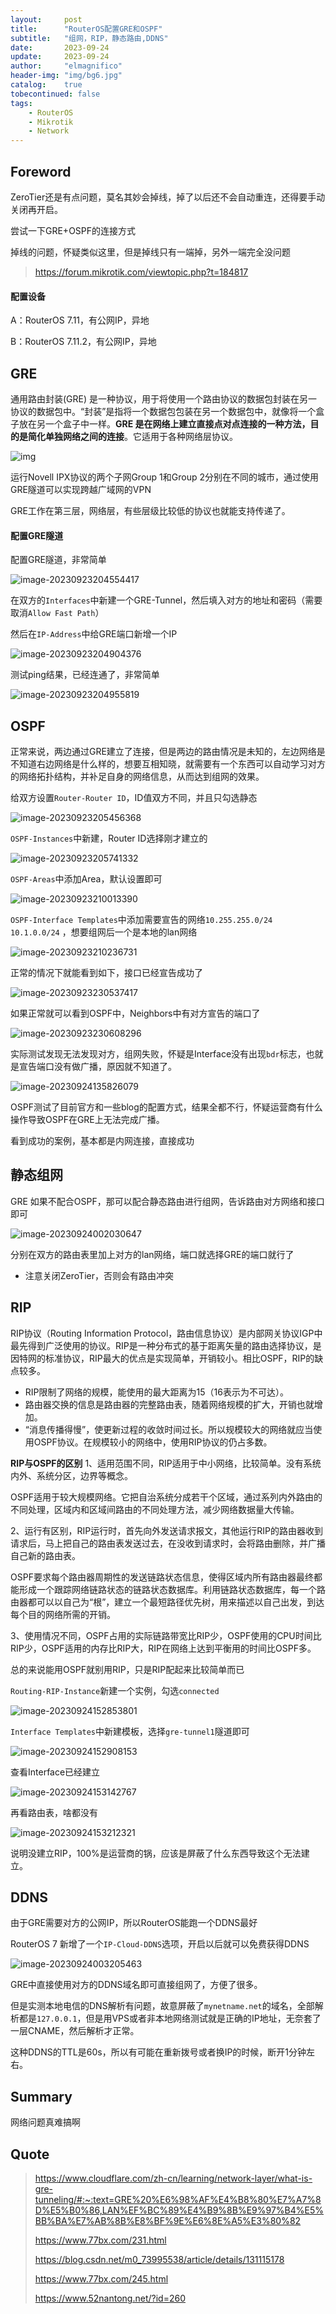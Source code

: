 ```yaml
---
layout:     post
title:      "RouterOS配置GRE和OSPF"
subtitle:   "组网，RIP，静态路由,DDNS"
date:       2023-09-24
update:     2023-09-24
author:     "elmagnifico"
header-img: "img/bg6.jpg"
catalog:    true
tobecontinued: false
tags:
    - RouterOS
    - Mikrotik
    - Network
---
```


## Foreword

ZeroTier还是有点问题，莫名其妙会掉线，掉了以后还不会自动重连，还得要手动关闭再开启。

尝试一下GRE+OSPF的连接方式



掉线的问题，怀疑类似这里，但是掉线只有一端掉，另外一端完全没问题

> https://forum.mikrotik.com/viewtopic.php?t=184817



#### 配置设备

A：RouterOS 7.11，有公网IP，异地

B：RouterOS 7.11.2，有公网IP，异地



## GRE

通用路由封装(GRE) 是一种协议，用于将使用一个路由协议的数据包封装在另一协议的数据包中。“封装”是指将一个数据包包装在另一个数据包中，就像将一个盒子放在另一个盒子中一样。**GRE 是在网络上建立直接点对点连接的一种方法，目的是简化单独网络之间的连接**。它适用于各种网络层协议。

![img](https://img.elmagnifico.tech/static/upload/elmagnifico/202309232020482.gif)

运行Novell IPX协议的两个子网Group 1和Group 2分别在不同的城市，通过使用GRE隧道可以实现跨越广域网的VPN

GRE工作在第三层，网络层，有些层级比较低的协议也就能支持传递了。



#### 配置GRE隧道

配置GRE隧道，非常简单

![image-20230923204554417](https://img.elmagnifico.tech/static/upload/elmagnifico/202309232045488.png)

在双方的`Interfaces`中新建一个GRE-Tunnel，然后填入对方的地址和密码（需要取消`Allow Fast Path`）

然后在`IP-Address`中给GRE端口新增一个IP

![image-20230923204904376](https://img.elmagnifico.tech/static/upload/elmagnifico/202309232049413.png)

测试ping结果，已经连通了，非常简单

![image-20230923204955819](https://img.elmagnifico.tech/static/upload/elmagnifico/202309232049867.png)



## OSPF

正常来说，两边通过GRE建立了连接，但是两边的路由情况是未知的，左边网络是不知道右边网络是什么样的，想要互相知晓，就需要有一个东西可以自动学习对方的网络拓扑结构，并补足自身的网络信息，从而达到组网的效果。



给双方设置`Router-Router ID`，ID值双方不同，并且只勾选静态

![image-20230923205456368](https://img.elmagnifico.tech/static/upload/elmagnifico/202309232054399.png)



`OSPF-Instances`中新建，Router ID选择刚才建立的

![image-20230923205741332](https://img.elmagnifico.tech/static/upload/elmagnifico/202309232057360.png)

`OSPF-Areas`中添加Area，默认设置即可

![image-20230923210013390](https://img.elmagnifico.tech/static/upload/elmagnifico/202309232100418.png)

`OSPF-Interface Templates`中添加需要宣告的网络`10.255.255.0/24 10.1.0.0/24` ，想要组网后一个是本地的lan网络

![image-20230923210236731](https://img.elmagnifico.tech/static/upload/elmagnifico/202309232102763.png)

正常的情况下就能看到如下，接口已经宣告成功了

![image-20230923230537417](https://img.elmagnifico.tech/static/upload/elmagnifico/202309232305486.png)

如果正常就可以看到OSPF中，Neighbors中有对方宣告的端口了

![image-20230923230608296](https://img.elmagnifico.tech/static/upload/elmagnifico/202309232306326.png)

实际测试发现无法发现对方，组网失败，怀疑是Interface没有出现`bdr`标志，也就是宣告端口没有做广播，原因就不知道了。

![image-20230924135826079](https://img.elmagnifico.tech/static/upload/elmagnifico/202309241358151.png)

OSPF测试了目前官方和一些blog的配置方式，结果全都不行，怀疑运营商有什么操作导致OSPF在GRE上无法完成广播。

看到成功的案例，基本都是内网连接，直接成功



## 静态组网

GRE 如果不配合OSPF，那可以配合静态路由进行组网，告诉路由对方网络和接口即可

![image-20230924002030647](https://img.elmagnifico.tech/static/upload/elmagnifico/202309240020709.png)

分别在双方的路由表里加上对方的lan网络，端口就选择GRE的端口就行了

- 注意关闭ZeroTier，否则会有路由冲突



## RIP

RIP协议（Routing Information Protocol，路由信息协议）是内部网关协议IGP中最先得到广泛使用的协议。RIP是一种分布式的基于距离矢量的路由选择协议，是因特网的标准协议，RIP最大的优点是实现简单，开销较小。相比OSPF，RIP的缺点较多。

- RIP限制了网络的规模，能使用的最大距离为15（16表示为不可达）。
- 路由器交换的信息是路由器的完整路由表，随着网络规模的扩大，开销也就增加。
- “消息传播得慢”，使更新过程的收敛时间过长。所以规模较大的网络就应当使用OSPF协议。在规模较小的网络中，使用RIP协议的仍占多数。



**RIP与OSPF的区别**
1、适用范围不同，RIP适用于中小网络，比较简单。没有系统内外、系统分区，边界等概念。

OSPF适用于较大规模网络。它把自治系统分成若干个区域，通过系列内外路由的不同处理，区域内和区域间路由的不同处理方法，减少网络数据量大传输。

2、运行有区别，RIP运行时，首先向外发送请求报文，其他运行RIP的路由器收到请求后，马上把自己的路由表发送过去，在没收到请求时，会将路由删除，并广播自己新的路由表。

OSPF要求每个路由器周期性的发送链路状态信息，使得区域内所有路由器最终都能形成一个跟踪网络链路状态的链路状态数据库。利用链路状态数据库，每一个路由器都可以以自己为“根”，建立一个最短路径优先树，用来描述以自己出发，到达每个目的网络所需的开销。

3、使用情况不同，OSPF占用的实际链路带宽比RIP少，OSPF使用的CPU时间比RIP少，OSPF适用的内存比RIP大，RIP在网络上达到平衡用的时间比OSPF多。

总的来说能用OSPF就别用RIP，只是RIP配起来比较简单而已



`Routing-RIP-Instance`新建一个实例，勾选`connected`

![image-20230924152853801](https://img.elmagnifico.tech/static/upload/elmagnifico/202309241528843.png)

`Interface Templates`中新建模板，选择`gre-tunnel1`隧道即可

![image-20230924152908153](https://img.elmagnifico.tech/static/upload/elmagnifico/202309241529186.png)

查看Interface已经建立

![image-20230924153142767](https://img.elmagnifico.tech/static/upload/elmagnifico/202309241531793.png)

再看路由表，啥都没有

![image-20230924153212321](https://img.elmagnifico.tech/static/upload/elmagnifico/202309241532346.png)

说明没建立RIP，100%是运营商的锅，应该是屏蔽了什么东西导致这个无法建立。



## DDNS

由于GRE需要对方的公网IP，所以RouterOS能跑一个DDNS最好



RouterOS 7 新增了一个`IP-Cloud-DDNS`选项，开启以后就可以免费获得DDNS

![image-20230924003205463](https://img.elmagnifico.tech/static/upload/elmagnifico/202309240032499.png)

GRE中直接使用对方的DDNS域名即可直接组网了，方便了很多。



但是实测本地电信的DNS解析有问题，故意屏蔽了`mynetname.net`的域名，全部解析都是`127.0.0.1`，但是用VPS或者非本地网络测试就是正确的IP地址，无奈套了一层CNAME，然后解析才正常。

这种DDNS的TTL是60s，所以有可能在重新拨号或者换IP的时候，断开1分钟左右。



## Summary

网络问题真难搞啊



## Quote

> https://www.cloudflare.com/zh-cn/learning/network-layer/what-is-gre-tunneling/#:~:text=GRE%20%E6%98%AF%E4%B8%80%E7%A7%8D%E5%B0%86,LAN%EF%BC%89%E4%B9%8B%E9%97%B4%E5%BB%BA%E7%AB%8B%E8%BF%9E%E6%8E%A5%E3%80%82
>
> https://www.77bx.com/231.html
>
> https://blog.csdn.net/m0_73995538/article/details/131115178
>
> https://www.77bx.com/245.html
>
> https://www.52nantong.net/?id=260

